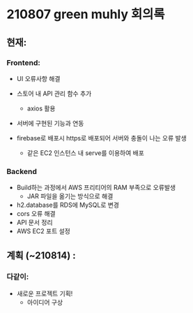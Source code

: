 # 210807 green muhly 회의록

## 현재:

### Frontend:

- UI 오류사항 해결
- 스토어 내 API 관리 함수 추가
  - axios 활용
- 서버에 구현된 기능과 연동

- firebase로 배포시 https로 배포되어 서버와 충돌이 나는 오류 발생
  - 같은 EC2 인스턴스 내 serve를 이용하여 배포

### Backend

- Build하는 과정에서 AWS 프리티어의 RAM 부족으로 오류발생
  - JAR 파일을 옮기는 방식으로 해결
- h2.database를 RDS에 MySQL로 변경
- cors 오류 해결
- API 문서 정리
- AWS EC2 포트 설정



## 계획 (~210814) :

### 다같이:

- 새로운 프로젝트 기획!
  - 아이디어 구상





